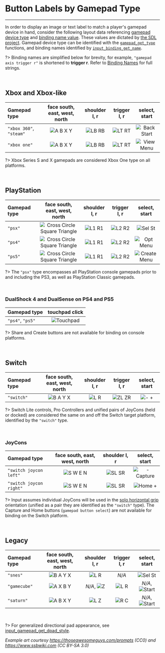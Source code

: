 # Button Labels by Gamepad Type

---

In order to display an image or text label to match a player's gamepad device in hand, consider the following layout data 
referencing [gamepad device type](Functions-(Gamepad)#input_gamepad_get_typegamepadindex) and [binding name value](Binding-Names#gamepad).
These values are dictated by [the SDL project](https://github.com/gabomdq/SDL_GameControllerDB#mapping-guide). 
Gamepad device type can be identified with the [`gamepad_get_type`](Functions-(Players)#input_player_gamepad_get_typeplayerindex) functions, 
and binding names identified by [`input_binding_get_name`](Functions-(Bindings)#input_binding_get_namebinding).

?> Binding names are simplified below for brevity, for example, `"gamepad axis trigger r"` is shortened to **trigger r**. Refer to [Binding Names](Binding-Names#gamepad) for full strings.

&nbsp;

## Xbox and Xbox-like

| Gamepad type             | face south, east, west, north |  shoulder l, r    |  trigger l, r      |  select, start           |
|:-------------------------|:-----------------------------:|:-----------------:|:------------------:|:------------------------:|
|  `"xbox 360"`, `"steam"` | ![A B X Y][xb_face]           | ![LB RB][xb_shld] | ![LT RT][xb_trggr] | ![Back Start][xb_meta]   |
|  `"xbox one"`            | ![A B X Y][xb_face]           | ![LB RB][xb_shld] | ![LT RT][xb_trggr] | ![View Menu][xo_meta]    |

?> Xbox Series S and X gamepads are considered Xbox One type on all platforms.

&nbsp;

## PlayStation

| Gamepad type | face south, east, west, north             |  shoulder l, r    |  trigger l, r      |  select, start           |
|:-------------|:-----------------------------------------:|:-----------------:|:------------------:|:------------------------:|
|  `"psx"`     | ![Cross Circle Square Triangle][ps_face]  | ![L1 R1][ps_shld] | ![L2 R2][ps_trggr] | ![Sel St][ps3_meta]      |
|  `"ps4"`     | ![Cross Circle Square Triangle][ps_face]  | ![L1 R1][ps_shld] | ![L2 R2][ps_trggr] | ![Opt Menu][ps4_meta]    |
|  `"ps5"`     | ![Cross Circle Square Triangle][ps_face]  | ![L1 R1][ps_shld] | ![L2 R2][ps_trggr] | ![Create Menu][ps5_meta] |

?> The `"psx"` type encompasses all PlayStation console gamepads prior to and including the PS3, as well as PlayStation Classic gamepads.

&nbsp;

### DualShock 4 and DualSense on PS4 and PS5

| Gamepad type      |  touchpad click          |
|:------------------|:------------------------:|
|  `"ps4"`, `"ps5"` | ![Touchpad][ps_touchpad] |

?> Share and Create buttons are not available for binding on console platforms.

&nbsp;

## Switch

| Gamepad type | face south, east, west, north |  shoulder l, r       |  trigger l, r       |  select, start           |
|:-------------|:-----------------------------:|:--------------------:|:-------------------:|:------------------------:|
| `"switch"`   | ![B A Y X][nin_face]          | ![L R][nin_shld]     | ![ZL ZR][nin_trggr] | ![- +][nin_meta]         |

?> Switch Lite controls, Pro Controllers and unified pairs of JoyCons (held or docked) are considered the same on and off the Switch target platform, identified by the `"switch"` type.

&nbsp;

### JoyCons

| Gamepad type            | face south, east, west, north |  shoulder l, r    |  select, start         |
|:------------------------|:-----------------------------:|:-----------------:|:----------------------:|
| `"switch joycon left"`  | ![S W E N][jc_face]           | ![SL SR][jc_shld] | ![- Capture][jcl_meta] |
| `"switch joycon right"` | ![S W E N][jc_face]           | ![SL SR][jc_shld] | ![Home +][jcr_meta]    |

?> Input assumes individual JoyCons will be used in the [solo horizontal grip](https://en-americas-support.nintendo.com/app/answers/detail/a_id/22740/kw/#:~:text=Joy-Con%20with%20wrist-strap%20being%20held%20in%20a%20solo%20horizontal%20grip) orientation (unified as a pair they are identified as the `"switch"` type). The Capture and Home buttons (`gamepad button select`) are not available for binding on the Switch platform.

&nbsp;

## Legacy

| Gamepad type | face south, east, west, north |  shoulder l, r       |  trigger l, r        |  select, start             |
|:-------------|:-----------------------------:|:--------------------:|:--------------------:|:--------------------------:|
| `"snes"`     | ![B A Y X][nin_face]          | ![L R][nin_shld]     | *N/A*                | ![Sel St][sfc_meta]        |
| `"gamecube"` | ![A X B Y][gc_face]           | *N/A*, ![Z][gc_shld] | ![L R][gc_trggr]     | *N/A*, ![Start][gc_start]  |
| `"saturn"`   | ![A B X Y][xb_face]           | ![L Z][sat_shld]     | ![R C][sat_trggr]    | *N/A*, ![Start][sat_start] |

&nbsp;

?> For generalized directional pad appearance, see [input_gamepad_get_dpad_style](Functions-(Gamepad)#input_gamepad_get_dpad_stylegamepadindex).

*Example art courtesy https://thoseawesomeguys.com/prompts (CC0) and https://www.ssbwiki.com (CC BY-SA 3.0)*

[xb_face]: https://i.imgur.com/StIK9or.png
[xb_shld]: https://i.imgur.com/W3isGVt.png
[xb_trggr]: https://i.imgur.com/XtrPne2.png
[xb_meta]: https://i.imgur.com/S9lZyQe.png
[ps_face]: https://i.imgur.com/lBwBvfL.png
[ps_shld]: https://i.imgur.com/Y7OzYx5.png
[ps_trggr]: https://i.imgur.com/38ifmTB.png
[ps4_meta]: https://i.imgur.com/3u6CDEl.png
[ps5_meta]: https://i.imgur.com/7k8dZJI.png
[xo_meta]: https://i.imgur.com/YFmYk3A.png
[st_meta]: https://i.imgur.com/e1q0Phl.png
[lu_meta]: https://i.imgur.com/UEbKUhP.png
[ps3_meta]: https://i.imgur.com/MPT3cmA.png
[nin_face]: https://i.imgur.com/OZhHN2h.png
[nin_shld]: https://i.imgur.com/hMP8Esy.png
[nin_trggr]: https://i.imgur.com/Egetbv5.png
[nin_meta]: https://i.imgur.com/Y1HWmkF.png
[gc_face]: https://i.imgur.com/VGJomWe.png
[gc_shld]: https://i.imgur.com/DYg6lWQ.png
[gc_trggr]: https://i.imgur.com/GypmO6Z.png
[gc_start]: https://i.imgur.com/mvuPfLv.png
[sat_shld]: https://i.imgur.com/RMb1tVb.png
[sat_trggr]: https://i.imgur.com/gH6IdMN.png
[ap_start]: https://i.imgur.com/SqQJdSB.png
[oy_face]: https://i.imgur.com/dMBObGo.png
[oy_shld]: https://i.imgur.com/vNeFqhp.png
[oy_trggr]: https://i.imgur.com/vlUPSQg.png
[oy_start]: https://i.imgur.com/V6hnmz5.png
[jc_face]: https://i.imgur.com/zA8Dyj8.png
[jc_shld]: https://i.imgur.com/jCs47Mj.png
[jcl_meta]: https://i.imgur.com/fkWIGk7.png
[jcr_meta]: https://i.imgur.com/z0qdUic.png
[jcl_start]: https://i.imgur.com/rnz1dLO.png
[jcr_start]: https://i.imgur.com/gaVBBkz.png
[ps_touchpad]: https://i.imgur.com/b3Qai65.png
[sfc_meta]: https://i.imgur.com/RXRxJle.png
[sat_start]: https://i.imgur.com/c5u3a8i.png
